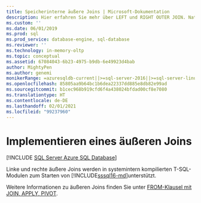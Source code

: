 ```yaml
---
title: Speicherinterne äußere Joins | Microsoft-Dokumentation
description: Hier erfahren Sie mehr über LEFT und RIGHT OUTER JOIN. Nativ kompilierte T-SQL-Module unterstützen LEFT und RIGHT OUTER JOIN in SQL Server.
ms.custom: ''
ms.date: 06/01/2019
ms.prod: sql
ms.prod_service: database-engine, sql-database
ms.reviewer: ''
ms.technology: in-memory-oltp
ms.topic: conceptual
ms.assetid: 67084043-6b23-4975-b9db-6e49923d4bab
author: MightyPen
ms.author: genemi
monikerRange: =azuresqldb-current||>=sql-server-2016||>=sql-server-linux-2017||=azuresqldb-mi-current
ms.openlocfilehash: 85805aa9b64bc1b6dea22337dd885e8db82e99ad
ms.sourcegitcommit: b1cec968b919cfd6f4a438024bfdad00cf8e7080
ms.translationtype: HT
ms.contentlocale: de-DE
ms.lasthandoff: 02/01/2021
ms.locfileid: "99237960"
---
```

# <a name="implementing-an-outer-join"></a>Implementieren eines äußeren Joins

[!INCLUDE [SQL Server Azure SQL Database](../../includes/applies-to-version/sql-asdb.md)]

  Linke und rechte äußere Joins werden in systemintern kompilierten T-SQL-Modulen zum Starten von [!INCLUDE[sssql16-md](../../includes/sssql16-md.md)]unterstützt.  
  
Weitere Informationen zu äußeren Joins finden Sie unter [FROM-Klausel mit JOIN, APPLY, PIVOT](../../t-sql/queries/from-transact-sql.md).
